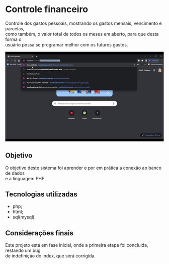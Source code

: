 # Controle financeiro
Controle dos gastos pessoais, mostrando os gastos mensais, vencimento e parcelas,<br>
como também, o valor total de todos os meses em aberto, para que desta forma o <br>
usuário possa se programar melhor com os futuros gastos.

<p aling="center">
  <img src="assets/headme/demo.gif">
</p>

## Objetivo
O objetivo deste sistema foi aprender e por em prática a conexão ao banco de dados<br>
e a linguagem PHP.

## Tecnologias utilizadas
- php;
- html;
- sql(mysql)

## Considerações finais
Este projeto está em fase inicial, onde a primeira etapa foi concluida, restando um bug <br>
de indefinição do index, que será corrigida.

